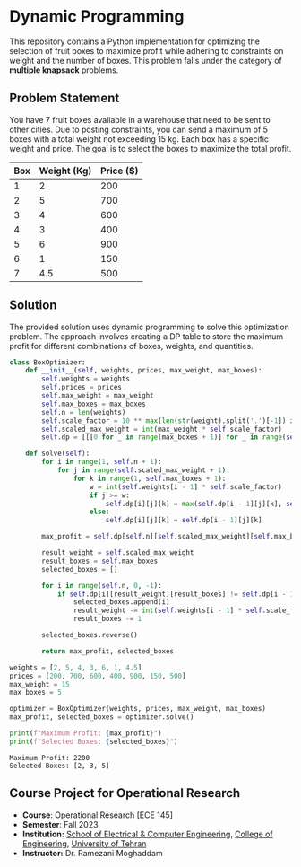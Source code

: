 # Dynamic Programming
This repository contains a Python implementation for optimizing the selection of fruit boxes to maximize profit while adhering to constraints on weight and the number of boxes. This problem falls under the category of **multiple knapsack** problems.
## Problem Statement
You have 7 fruit boxes available in a warehouse that need to be sent to other cities. Due to posting constraints, you can send a maximum of 5 boxes with a total weight not exceeding 15 kg. Each box has a specific weight and price. The goal is to select the boxes to maximize the total profit.

| Box | Weight (Kg) | Price ($) |
| --- | --- | --- |
| 1 | 2 | 200 |
| 2 | 5 | 700 |
| 3 | 4 | 600 |
| 4 | 3 | 400 |
| 5 | 6 | 900 |
| 6 | 1 | 150 |
| 7 | 4.5 | 500 |

## Solution
The provided solution uses dynamic programming to solve this optimization problem. The approach involves creating a DP table to store the maximum profit for different combinations of boxes, weights, and quantities.

```python
class BoxOptimizer:
    def __init__(self, weights, prices, max_weight, max_boxes):
        self.weights = weights
        self.prices = prices
        self.max_weight = max_weight
        self.max_boxes = max_boxes
        self.n = len(weights)
        self.scale_factor = 10 ** max(len(str(weight).split('.')[-1]) if '.' in str(weight) else 0 for weight in weights)
        self.scaled_max_weight = int(max_weight * self.scale_factor)
        self.dp = [[[0 for _ in range(max_boxes + 1)] for _ in range(self.scaled_max_weight + 1)] for _ in range(self.n + 1)]

    def solve(self):
        for i in range(1, self.n + 1):
            for j in range(self.scaled_max_weight + 1):
                for k in range(1, self.max_boxes + 1):
                    w = int(self.weights[i - 1] * self.scale_factor)
                    if j >= w:
                        self.dp[i][j][k] = max(self.dp[i - 1][j][k], self.dp[i - 1][j - w][k - 1] + self.prices[i - 1])
                    else:
                        self.dp[i][j][k] = self.dp[i - 1][j][k]

        max_profit = self.dp[self.n][self.scaled_max_weight][self.max_boxes]

        result_weight = self.scaled_max_weight
        result_boxes = self.max_boxes
        selected_boxes = []

        for i in range(self.n, 0, -1):
            if self.dp[i][result_weight][result_boxes] != self.dp[i - 1][result_weight][result_boxes]:
                selected_boxes.append(i)
                result_weight -= int(self.weights[i - 1] * self.scale_factor)
                result_boxes -= 1

        selected_boxes.reverse()

        return max_profit, selected_boxes
```
```python
weights = [2, 5, 4, 3, 6, 1, 4.5]
prices = [200, 700, 600, 400, 900, 150, 500]
max_weight = 15
max_boxes = 5

optimizer = BoxOptimizer(weights, prices, max_weight, max_boxes)
max_profit, selected_boxes = optimizer.solve()

print(f"Maximum Profit: {max_profit}")
print(f"Selected Boxes: {selected_boxes}")
```
```
Maximum Profit: 2200
Selected Boxes: [2, 3, 5]
```
## Course Project for Operational Research
- **Course**: Operational Research [ECE 145]
- **Semester**: Fall 2023
- **Institution:** [School of Electrical & Computer Engineering](https://ece.ut.ac.ir/en/), [College of Engineering](https://eng.ut.ac.ir/en), [University of Tehran](https://ut.ac.ir/en)
- **Instructor:** Dr. Ramezani Moghaddam
